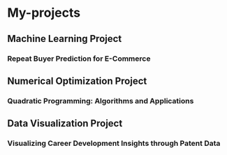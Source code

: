 # My-projects
## Machine Learning Project
### Repeat Buyer Prediction for E-Commerce

## Numerical Optimization Project
### Quadratic Programming: Algorithms and Applications

## Data Visualization Project
### Visualizing Career Development Insights through Patent Data

